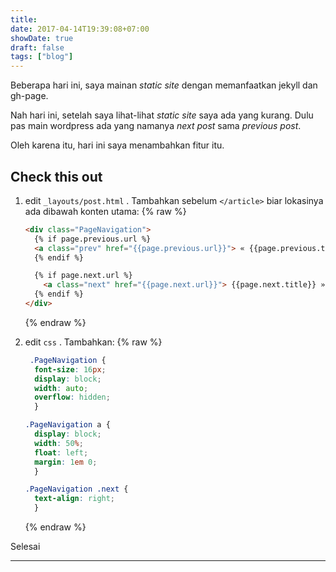 ```yaml
---
title: 
date: 2017-04-14T19:39:08+07:00
showDate: true
draft: false
tags: ["blog"]
---
```

Beberapa hari ini, saya mainan *static site* dengan memanfaatkan jekyll dan gh-page.

Nah hari ini, setelah saya lihat-lihat *static site* saya ada yang kurang. Dulu pas main wordpress ada yang namanya *next post* sama *previous post*.

Oleh karena itu, hari ini saya menambahkan fitur itu.

## Check this out
1. edit `_layouts/post.html` . Tambahkan sebelum `</article>` biar lokasinya ada dibawah konten utama:
    {% raw %}
    ```html
    <div class="PageNavigation">
      {% if page.previous.url %}
      <a class="prev" href="{{page.previous.url}}"> « {{page.previous.title}}</a>
      {% endif %}

      {% if page.next.url %}
        <a class="next" href="{{page.next.url}}"> {{page.next.title}} »</a>
      {% endif %}
    </div>
    ```
    {% endraw %}

2. edit `css` . Tambahkan:
    {% raw %}
    ```css
     .PageNavigation {
      font-size: 16px;
      display: block;
      width: auto;
      overflow: hidden;
      }

    .PageNavigation a {
      display: block;
      width: 50%;
      float: left;
      margin: 1em 0;
      }

    .PageNavigation .next {
      text-align: right;
      }
    ```
    {% endraw %}

Selesai
<hr>
